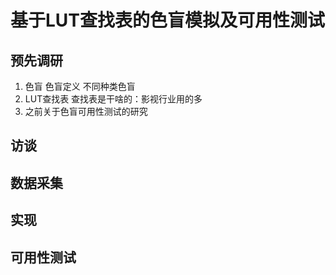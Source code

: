 # 基于LUT查找表的色盲模拟及可用性测试


## 预先调研
1. 色盲
	色盲定义
	不同种类色盲
2. LUT查找表
	查找表是干啥的：影视行业用的多
3. 之前关于色盲可用性测试的研究


## 访谈

## 数据采集

## 实现

## 可用性测试